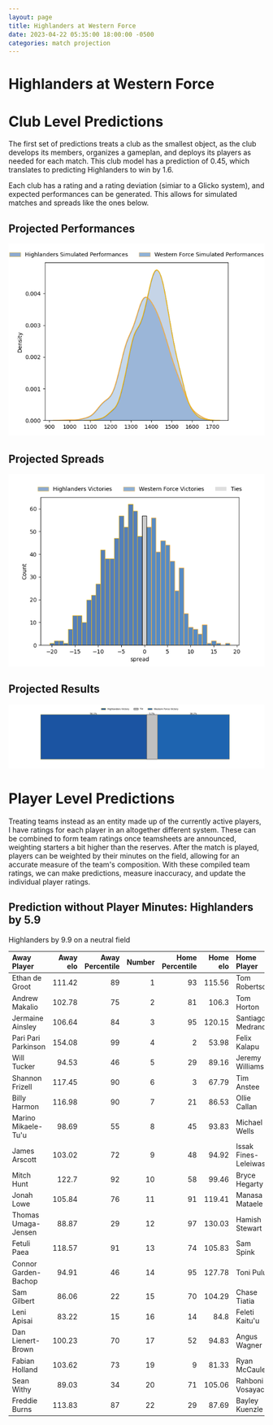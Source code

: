 ```yaml
---  
layout: page  
title: Highlanders at Western Force  
date: 2023-04-22 05:35:00 18:00:00 -0500  
categories: match projection  
---
```

# Highlanders at Western Force

# Club Level Predictions


The first set of predictions treats a club as the smallest object, as the club develops its members, organizes a gameplan, and deploys its players as needed for each match. This club model has a prediction of 0.45, which translates to predicting Highlanders to win by 1.6.

Each club has a rating and a rating deviation (simiar to a Glicko system), and expected performances can be generated. This allows for simulated matches and spreads like the ones below.
## Projected Performances


![Projected Performances](plots/performances_2023-04-22-WesternForce-Highlanders.png)
## Projected Spreads


![Projected Spreads](plots/spreads_2023-04-22-WesternForce-Highlanders.png)
## Projected Results


![Projected Results](plots/resultbar_2023-04-22-WesternForce-Highlanders.png)
# Player Level Predictions


Treating teams instead as an entity made up of the currently active players, I have ratings for each player in an altogether different system. These can be combined to form team ratings once teamsheets are announced, weighting starters a bit higher than the reserves. After the match is played, players can be weighted by their minutes on the field, allowing for an accurate measure of the team's composition. With these compiled team ratings, we can make predictions, measure inaccuracy, and update the individual player ratings.
## Prediction without Player Minutes: Highlanders by 5.9


Highlanders by 9.9 on a neutral field



| Away Player          |   Away elo |   Away Percentile |   Number |   Home Percentile |   Home elo | Home Player           |
|:---------------------|-----------:|------------------:|---------:|------------------:|-----------:|:----------------------|
| Ethan de Groot       |     111.42 |                89 |        1 |                93 |     115.56 | Tom Robertson         |
| Andrew Makalio       |     102.78 |                75 |        2 |                81 |     106.3  | Tom Horton            |
| Jermaine Ainsley     |     106.64 |                84 |        3 |                95 |     120.15 | Santiago Medrano      |
| Pari Pari Parkinson  |     154.08 |                99 |        4 |                 2 |      53.98 | Felix Kalapu          |
| Will Tucker          |      94.53 |                46 |        5 |                29 |      89.16 | Jeremy Williams       |
| Shannon Frizell      |     117.45 |                90 |        6 |                 3 |      67.79 | Tim Anstee            |
| Billy Harmon         |     116.98 |                90 |        7 |                21 |      86.53 | Ollie Callan          |
| Marino Mikaele-Tu'u  |      98.69 |                55 |        8 |                45 |      93.83 | Michael Wells         |
| James Arscott        |     103.02 |                72 |        9 |                48 |      94.92 | Issak Fines-Leleiwasa |
| Mitch Hunt           |     122.7  |                92 |       10 |                58 |      99.46 | Bryce Hegarty         |
| Jonah Lowe           |     105.84 |                76 |       11 |                91 |     119.41 | Manasa Mataele        |
| Thomas Umaga-Jensen  |      88.87 |                29 |       12 |                97 |     130.03 | Hamish Stewart        |
| Fetuli Paea          |     118.57 |                91 |       13 |                74 |     105.83 | Sam Spink             |
| Connor Garden-Bachop |      94.91 |                46 |       14 |                95 |     127.78 | Toni Pulu             |
| Sam Gilbert          |      86.06 |                22 |       15 |                70 |     104.29 | Chase Tiatia          |
| Leni Apisai          |      83.22 |                15 |       16 |                14 |      84.8  | Feleti Kaitu'u        |
| Dan Lienert-Brown    |     100.23 |                70 |       17 |                52 |      94.83 | Angus Wagner          |
| Fabian Holland       |     103.62 |                73 |       19 |                 9 |      81.33 | Ryan McCauley         |
| Sean Withy           |      89.03 |                34 |       20 |                71 |     105.06 | Rahboni Vosayaco      |
| Freddie Burns        |     113.83 |                87 |       22 |                29 |      87.69 | Bayley Kuenzle        |

